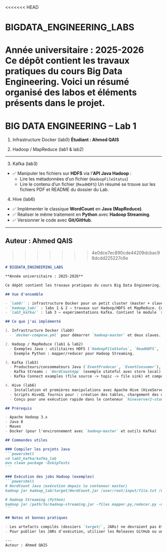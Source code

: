 <<<<<<< HEAD
# BIGDATA_ENGINEERING_LABS

**Année universitaire : 2025-2026**  
Ce dépôt contient les travaux pratiques du cours Big Data Engineering. Voici un résumé organisé des labos et éléments présents dans le projet.
=======
# BIG DATA ENGINEERING – Lab 1  
1. Infrastructure Docker (lab0)
**Étudiant : Ahmed QAIS**

2. Hadoop / MapReduce (lab1 & lab2)

---

3. Kafka (lab3)

- ✅ Manipuler les fichiers sur **HDFS** via l’**API Java Hadoop** :
  - Lire les métadonnées d’un fichier (`HadoopFileStatus`)
  - Lire le contenu d’un fichier (`ReadHDFS`)
Un résumé se trouve sur les fichiers PDF et README du dossier du Lab.
4. Hive (lab6)
- ✅ Implémenter le classique **WordCount** en **Java (MapReduce)**.
- ✅ Réaliser le même traitement en **Python** avec **Hadoop Streaming**.
- ✅ Versionner le code avec **Git/GitHub**.

---
Auteur : Ahmed QAIS
---
>>>>>>> 4e0dce7ec890cde44209dcbac98dcdd225227c6e
````markdown
# BIGDATA_ENGINEERING_LABS

**Année universitaire : 2025-2026**

Ce dépôt contient les travaux pratiques du cours Big Data Engineering. Voici un résumé organisé des labos et éléments présents dans le projet.

## Vue d'ensemble

- `lab0/` : infrastructure Docker pour un petit cluster (master + slaves) avec `docker-compose.yml` pour démarrer les nœuds et tester les montages de volumes partagés.
- `hadoop_lab/` : labs 1 & 2 — travaux sur Hadoop/HDFS et MapReduce. Contient les sources Java, les exemples MapReduce et des scripts pour exécution dans l'environnement Hadoop.
- `lab3_kafka/` : lab 3 — expérimentations Kafka. Contient le module `kafka_lab` avec producteurs/consommateurs Java, une app Kafka Streams (WordCount), des exemples Kafka Connect, et un `docker-compose.kafka-ui.yml` pour Kafka‑UI.

## Ce que j'ai implémenté

1. Infrastructure Docker (lab0)
  - `docker-compose.yml` pour démarrer `hadoop-master` et deux slaves. Le master expose un volume partagé pour déposer des JARs et fichiers à utiliser par les services du conteneur.

2. Hadoop / MapReduce (lab1 & lab2)
  - Exemples Java : utilitaires HDFS (`HadoopFileStatus`, `ReadHDFS`, `WriteHDFS`) et job WordCount en Java.
  - Exemple Python : mapper/reducer pour Hadoop Streaming.

3. Kafka (lab3)
  - Producteurs/consommateurs Java (`EventProducer`, `EventConsumer`), outils interactifs (`WordProducer`, `WordCountConsumer`).
  - Kafka Streams : `WordCountApp` (exemple stateful avec store local).
  - Kafka Connect examples (file source -> topic -> file sink) et compose pour Kafka‑UI.

4. Hive (lab6)
  - Installation et premières manipulations avec Apache Hive (HiveServer2 / Beeline).
  - Scripts HiveQL fournis pour : création des tables, chargement des données et requêtes analytiques (lab6_hive/Creation.hql, Loading.hql, Queries.hql).
  - Conçu pour une exécution rapide dans le conteneur `hiveserver2-standalone` (volume partagé `/shared_volume`).

## Prérequis

- Apache Hadoop 3.x
- Java 8
- Maven
- Docker (pour l'environnement avec `hadoop-master` et outils Kafka)

## Commandes utiles

### Compiler les projets Java
```powershell
cd lab3_kafka/kafka_lab
mvn clean package -DskipTests
```

### Exécution des jobs Hadoop (exemples)
```powershell
# WordCount Java (exécution depuis le conteneur master)
hadoop jar hadoop_lab/target/WordCount.jar /user/root/input/file.txt /user/root/output/wordcount

# Hadoop Streaming (Python)
hadoop jar /path/to/hadoop-streaming.jar -files mapper.py,reducer.py -mapper "python3 mapper.py" -reducer "python3 reducer.py" -input /user/root/input -output /user/root/output_python
```

## Notes et bonnes pratiques

- Les artefacts compilés (dossiers `target/`, JARs) ne devraient pas être commités dans le dépôt principal. Il est recommandé d'ajouter `target/` à `.gitignore` et de ne versionner que les sources et la documentation.
- Pour publier les JARs d'exécution, utiliser les Releases GitHub ou un dossier partagé externe plutôt que de committer les binaires dans `master`.

---
Auteur : Ahmed QAIS

````
